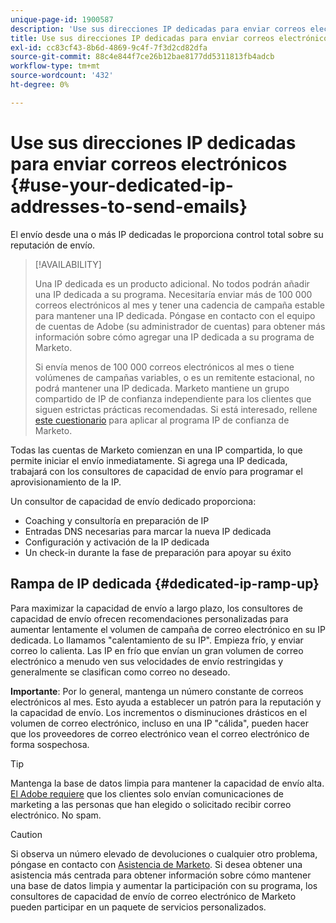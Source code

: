 ```yaml
---
unique-page-id: 1900587
description: 'Use sus direcciones IP dedicadas para enviar correos electrónicos: Marketo Docs: documentación del producto'
title: Use sus direcciones IP dedicadas para enviar correos electrónicos
exl-id: cc83cf43-8b6d-4869-9c4f-7f3d2cd82dfa
source-git-commit: 88c4e844f7ce26b12bae8177dd5311813fb4adcb
workflow-type: tm+mt
source-wordcount: '432'
ht-degree: 0%

---
```


# Use sus direcciones IP dedicadas para enviar correos electrónicos {#use-your-dedicated-ip-addresses-to-send-emails}

El envío desde una o más IP dedicadas le proporciona control total sobre su reputación de envío.

>[!AVAILABILITY]
>
>Una IP dedicada es un producto adicional. No todos podrán añadir una IP dedicada a su programa. Necesitaría enviar más de 100 000 correos electrónicos al mes y tener una cadencia de campaña estable para mantener una IP dedicada. Póngase en contacto con el equipo de cuentas de Adobe (su administrador de cuentas) para obtener más información sobre cómo agregar una IP dedicada a su programa de Marketo.
>
>Si envía menos de 100 000 correos electrónicos al mes o tiene volúmenes de campañas variables, o es un remitente estacional, no podrá mantener una IP dedicada. Marketo mantiene un grupo compartido de IP de confianza independiente para los clientes que siguen estrictas prácticas recomendadas. Si está interesado, rellene [este cuestionario](https://na-sjg.marketo.com/lp/marketoprivacydemo/Trusted-IP-Sending-Range-Program.html) para aplicar al programa IP de confianza de Marketo.

Todas las cuentas de Marketo comienzan en una IP compartida, lo que permite iniciar el envío inmediatamente. Si agrega una IP dedicada, trabajará con los consultores de capacidad de envío para programar el aprovisionamiento de la IP.

Un consultor de capacidad de envío dedicado proporciona:

* Coaching y consultoría en preparación de IP
* Entradas DNS necesarias para marcar la nueva IP dedicada
* Configuración y activación de la IP dedicada
* Un check-in durante la fase de preparación para apoyar su éxito

## Rampa de IP dedicada {#dedicated-ip-ramp-up}

Para maximizar la capacidad de envío a largo plazo, los consultores de capacidad de envío ofrecen recomendaciones personalizadas para aumentar lentamente el volumen de campaña de correo electrónico en su IP dedicada. Lo llamamos &quot;calentamiento de su IP&quot;. Empieza frío, y enviar correo lo calienta. Las IP en frío que envían un gran volumen de correo electrónico a menudo ven sus velocidades de envío restringidas y generalmente se clasifican como correo no deseado.

**Importante**: Por lo general, mantenga un número constante de correos electrónicos al mes. Esto ayuda a establecer un patrón para la reputación y la capacidad de envío. Los incrementos o disminuciones drásticos en el volumen de correo electrónico, incluso en una IP &quot;cálida&quot;, pueden hacer que los proveedores de correo electrónico vean el correo electrónico de forma sospechosa.

>[!TIP]
>
>Mantenga la base de datos limpia para mantener la capacidad de envío alta. [El Adobe requiere](https://www.adobe.com/legal/terms/aup.html) que los clientes solo envían comunicaciones de marketing a las personas que han elegido o solicitado recibir correo electrónico. No spam.

>[!CAUTION]
>
>Si observa un número elevado de devoluciones o cualquier otro problema, póngase en contacto con [Asistencia de Marketo](https://nation.marketo.com/t5/Support/ct-p/Support). Si desea obtener una asistencia más centrada para obtener información sobre cómo mantener una base de datos limpia y aumentar la participación con su programa, los consultores de capacidad de envío de correo electrónico de Marketo pueden participar en un paquete de servicios personalizados.
